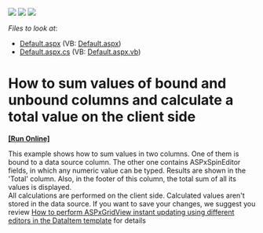 <!-- default badges list -->
![](https://img.shields.io/endpoint?url=https://codecentral.devexpress.com/api/v1/VersionRange/128543124/13.1.4%2B)
[![](https://img.shields.io/badge/Open_in_DevExpress_Support_Center-FF7200?style=flat-square&logo=DevExpress&logoColor=white)](https://supportcenter.devexpress.com/ticket/details/E2961)
[![](https://img.shields.io/badge/📖_How_to_use_DevExpress_Examples-e9f6fc?style=flat-square)](https://docs.devexpress.com/GeneralInformation/403183)
<!-- default badges end -->
<!-- default file list -->
*Files to look at*:

* [Default.aspx](./CS/WebSite/Default.aspx) (VB: [Default.aspx](./VB/WebSite/Default.aspx))
* [Default.aspx.cs](./CS/WebSite/Default.aspx.cs) (VB: [Default.aspx.vb](./VB/WebSite/Default.aspx.vb))
<!-- default file list end -->
# How to sum values of bound and unbound columns and calculate a total value on the client side
<!-- run online -->
**[[Run Online]](https://codecentral.devexpress.com/e2961/)**
<!-- run online end -->


<p>This example shows how to sum values in two columns. One of them is bound to a data source column. The other one contains ASPxSpinEditor fields, in which any numeric value can be typed. Results are shown in the 'Total' column. Also, in the footer of this column, the total sum of all its values is displayed.<br> All calculations are performed on the client side. Calculated values aren't stored in the data source. If you want to save your changes, we suggest you review <a href="https://www.devexpress.com/Support/Center/p/E2333">How to perform ASPxGridView instant updating using different editors in the DataItem template</a> for details</p>

<br/>


